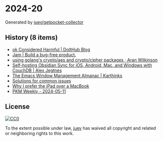 # 2024-20

Generated by [juev/getpocket-collector](https://github.com/juev/getpocket-collector)

## History (8 items)

- [ok Considered Harmful | DoltHub Blog](https://www.dolthub.com/blog/2024-05-10-ok-considered-harmful/)
- [Jam | Build a bug-free product.](https://jam.dev)
- [using golang's crypto/aes and crypto/cipher packages · Aran Wilkinson](https://aran.dev/posts/using-golang-crypto-aes-and-crypto-cipher-packages/)
- [Self-hosting Obsidian Sync for iOS, Android, Mac, and Windows with CouchDB | Alex Jegtnes](https://jegtnes.com/blog/self-hosting-obsidian-sync-for-ios-android-mac-and-windows-with-couchdb/)
- [The Emacs Window Management Almanac | Karthinks](https://karthinks.com/software/emacs-window-management-almanac/)
- [Solutions for common issues](https://reddit.com/r/uBlockOrigin/wiki/solutions#wiki_google_login_dialogs_on_various_pages)
- [Why I prefer the iPad over a MacBook](https://arslan.io/2024/05/11/why-i-prefer-the-ipad-over-a-macbook/)
- [PKM Weekly - 2024-05-11](https://pkmweekly.substack.com/p/pkm-weekly-2024-05-11)

## License

[![CC0](https://mirrors.creativecommons.org/presskit/buttons/88x31/svg/cc-zero.svg)](https://creativecommons.org/publicdomain/zero/1.0/)

To the extent possible under law, [juev](https://github.com/juev) has waived all copyright and related or neighboring rights to this work.
